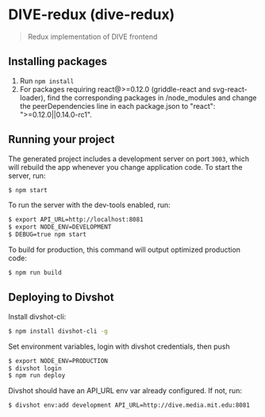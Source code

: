 
# DIVE-redux (dive-redux)

> Redux implementation of DIVE frontend

## Installing packages
1. Run `npm install`
2. For packages requiring react@>=0.12.0 (griddle-react and svg-react-loader), find the corresponding packages in  /node_modules and change the peerDependencies line in each package.json to "react": ">=0.12.0||0.14.0-rc1".


## Running your project

The generated project includes a development server on port `3003`, which will rebuild the app whenever you change application code. To start the server, run:

```bash
$ npm start
```

To run the server with the dev-tools enabled, run:

```bash
$ export API_URL=http://localhost:8081
$ export NODE_ENV=DEVELOPMENT
$ DEBUG=true npm start
```

To build for production, this command will output optimized production code:

```bash
$ npm run build
```
## Deploying to Divshot
Install divshot-cli:
```bash
$ npm install divshot-cli -g
```

Set environment variables, login with divshot credentials, then push
```bash
$ export NODE_ENV=PRODUCTION
$ divshot login
$ npm run deploy
```

Divshot should have an API_URL env var already configured. If not, run:
```bash
$ divshot env:add development API_URL=http://dive.media.mit.edu:8081
```

